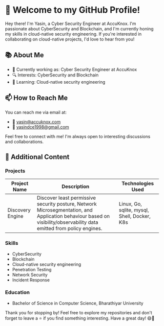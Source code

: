 # 👋 Welcome to my GitHub Profile!

Hey there! I'm Yasin, a Cyber Security Engineer at AccuKnox. I'm passionate about CyberSecurity and Blockchain, and I'm currently honing my skills in cloud-native security engineering. If you're interested in collaborating on cloud-native projects, I'd love to hear from you!

## 📚 About Me
- 💼 Currently working as: Cyber Security Engineer at AccuKnox
- 🔍 Interests: CyberSecurity and Blockchain
- 🌱 Learning: Cloud-native security engineering

## 📫 How to Reach Me
You can reach me via email at:
- 📧 yasin@accuknox.com
- 📧 yasindce1998@gmail.com

Feel free to connect with me! I'm always open to interesting discussions and collaborations.

## 🌟 Additional Content

### Projects

| Project Name        | Description                                                                                                               | Technologies Used              |
|---------------------|---------------------------------------------------------------------------------------------------------------------------|--------------------------------|
| Discovery Engine    | Discover least permissive security posture, Network Microsegmentation, and Application behaviour based on visibility/observability data emitted from policy engines. | Linux, Go, sqlite, mysql, Shell, Docker, K8s |

### Skills

- CyberSecurity
- Blockchain
- Cloud-native security engineering
- Penetration Testing
- Network Security
- Incident Response

### Education

- Bachelor of Science in Computer Science, Bharathiyar University

Thank you for stopping by! Feel free to explore my repositories and don't forget to leave a ⭐️ if you find something interesting. Have a great day! 😄🚀
